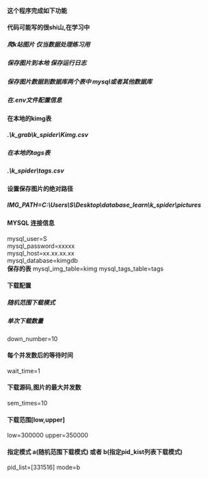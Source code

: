 #### 这个程序完成如下功能
#### 代码可能写的很shi山,在学习中
##### 爬k站图片 仅当数据处理练习用
##### 保存图片到本地 保存运行日志
##### 保存图片数据到数据库两个表中 mysql或者其他数据库 
##### 在.env文件配置信息

#### 在本地的kimg表
##### .\k_grab\k_spider\Kimg.csv
##### 在本地的tags表
##### .\k_spider\tags.csv

#### 设置保存图片的绝对路径
##### IMG_PATH=C:\Users\S\Desktop\database_learn\k_spider\pictures

#### MYSQL 连接信息
mysql_user=S  \
mysql_password=xxxxx  \
mysql_host=xx.xx.xx.xx  \
mysql_database=kimgdb  \
**保存的表**
mysql_img_table=kimg 
mysql_tags_table=tags

#### 下载配置
##### 随机范围下载模式
##### 单次下载数量
down_number=10
#### 每个并发数后的等待时间
wait_time=1
#### 下载源码,图片的最大并发数
sem_times=10
#### 下载范围[low,upper]
low=300000
upper=350000
#### 指定模式 a(随机范围下载模式) 或者 b(指定pid_kist列表下载模式) 
pid_list=[331516]
mode=b

